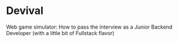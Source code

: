 # Devival
Web game simulator: How to pass the interview as a Junior Backend Developer (with a little bit of Fullstack flavor)
